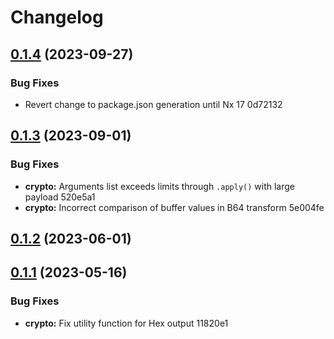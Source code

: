# Changelog
## [0.1.4](///compare/crypto@0.1.3...crypto@0.1.4) (2023-09-27)


### Bug Fixes

* Revert change to package.json generation until Nx 17 0d72132

## [0.1.3](///compare/crypto@0.1.2...crypto@0.1.3) (2023-09-01)


### Bug Fixes

* **crypto:** Arguments list exceeds limits through `.apply()` with large payload 520e5a1
* **crypto:** Incorrect comparison of buffer values in B64 transform 5e004fe

## [0.1.2](///compare/crypto@0.1.1...crypto@0.1.2) (2023-06-01)

## [0.1.1](///compare/crypto@0.1.0...crypto@0.1.1) (2023-05-16)


### Bug Fixes

* **crypto:** Fix utility function for Hex output 11820e1
